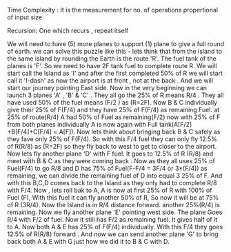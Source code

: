 Time Complexity : It is the measurement for no. of operations propertional of input size.


Recursion: One which recurs , repeat itself 





We will need to have (5) more planes to support (1) plane to give a full round of earth. we can solve this puzzle like this - lets think that from the island to the same island by rounding the Earth is the route 'R'. The fuel tank of the planes is 'F'. So we need to have 2F tank fuel to complete route R.  We will start call the Island as 'I' and after the first completed 50% of R we will start  call it 'I-dash' as now the airport is at front , not at the back .  And we will start our journey pointing East side. Now in the very beginning we can launch 3 planes 'A' , 'B' & 'C' . They all go the 25% of R means R/4 . They all have used 50% of the fuel means (F/2 ) as (R=2F). Now B & C individually give their 25% of F(F/4) and they have 25% of F(F/4) as remaining Fuel. at 25% of route(R/4) A had 50% of Fuel as remaining(F/2) now with 25% of F from both planes individually A is now again with Full tank(A[F/2] +B[F/4]+C[F/4] = A[F]). Now lets think about bringing back B & C safely as they fave only 25% of F(F/4). So with this F/4 fuel they can only fly 12.5% of R(R/8) as (R=2F) so they fly back to west to get to  closer to the airport. Now lets fly another plane 'D' with F fuel. It goes to 12.5% of R (R/8)  and meet with B & C as they were coming back . Now as they all uses 25% of Fuel(F/4) to go R/8 and D has 75% of Fuel(F-F/4 = 3F/4 or 3*(F/4)) as remaining, we can divide the remaining fuel of D into equal 3 25% of F. And with this B,C,D comes back to the Island as they only had to complete R/8 with F/4. Now , lets roll bak to A, A is now at  first 25% of R with 100% of Fuel (F), With this fuel it  can fly another 50% of R, So now it will be at 75% of R (3R/4). Now the Island is in R/4 distance forward. another 25%(R/4) is remaining. Now we fly another plane 'E' pointing west side. The plane Goes R/4 with F/2 of fuel. Now it still has F/2 as remaining fuel. It gives half of it to A. Now both A & E has 25% of F(F/4) individually. With this F/4 they goes 12.5% of R(R/8) forward . And now we can send another plane 'G' to bring back both A & E with G just how we did it to B & C with D.